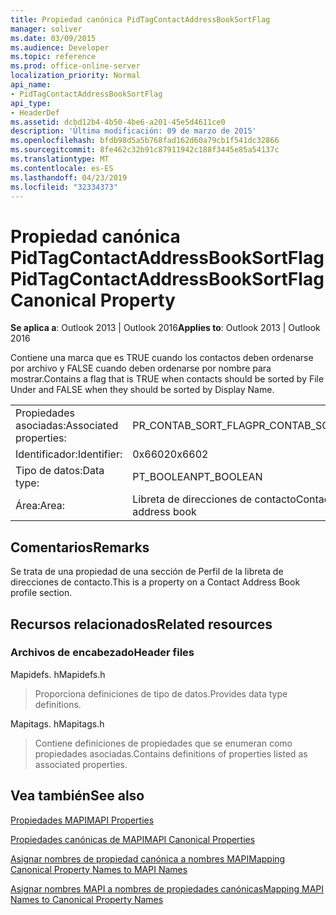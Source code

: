 ```yaml
---
title: Propiedad canónica PidTagContactAddressBookSortFlag
manager: soliver
ms.date: 03/09/2015
ms.audience: Developer
ms.topic: reference
ms.prod: office-online-server
localization_priority: Normal
api_name:
- PidTagContactAddressBookSortFlag
api_type:
- HeaderDef
ms.assetid: dcbd12b4-4b50-4be6-a201-45e5d4611ce0
description: 'Última modificación: 09 de marzo de 2015'
ms.openlocfilehash: bfdb98d5a5b768fad162d60a79cb1f541dc32866
ms.sourcegitcommit: 8fe462c32b91c87911942c188f3445e85a54137c
ms.translationtype: MT
ms.contentlocale: es-ES
ms.lasthandoff: 04/23/2019
ms.locfileid: "32334373"
---
```

# <a name="pidtagcontactaddressbooksortflag-canonical-property"></a><span data-ttu-id="a3df9-103">Propiedad canónica PidTagContactAddressBookSortFlag</span><span class="sxs-lookup"><span data-stu-id="a3df9-103">PidTagContactAddressBookSortFlag Canonical Property</span></span>

  
  
<span data-ttu-id="a3df9-104">**Se aplica a**: Outlook 2013 | Outlook 2016</span><span class="sxs-lookup"><span data-stu-id="a3df9-104">**Applies to**: Outlook 2013 | Outlook 2016</span></span> 
  
<span data-ttu-id="a3df9-105">Contiene una marca que es TRUE cuando los contactos deben ordenarse por archivo y FALSE cuando deben ordenarse por nombre para mostrar.</span><span class="sxs-lookup"><span data-stu-id="a3df9-105">Contains a flag that is TRUE when contacts should be sorted by File Under and FALSE when they should be sorted by Display Name.</span></span> 
  
|||
|:-----|:-----|
|<span data-ttu-id="a3df9-106">Propiedades asociadas:</span><span class="sxs-lookup"><span data-stu-id="a3df9-106">Associated properties:</span></span>  <br/> |<span data-ttu-id="a3df9-107">PR_CONTAB_SORT_FLAG</span><span class="sxs-lookup"><span data-stu-id="a3df9-107">PR_CONTAB_SORT_FLAG</span></span>  <br/> |
|<span data-ttu-id="a3df9-108">Identificador:</span><span class="sxs-lookup"><span data-stu-id="a3df9-108">Identifier:</span></span>  <br/> |<span data-ttu-id="a3df9-109">0x6602</span><span class="sxs-lookup"><span data-stu-id="a3df9-109">0x6602</span></span>  <br/> |
|<span data-ttu-id="a3df9-110">Tipo de datos:</span><span class="sxs-lookup"><span data-stu-id="a3df9-110">Data type:</span></span>  <br/> |<span data-ttu-id="a3df9-111">PT_BOOLEAN</span><span class="sxs-lookup"><span data-stu-id="a3df9-111">PT_BOOLEAN</span></span>  <br/> |
|<span data-ttu-id="a3df9-112">Área:</span><span class="sxs-lookup"><span data-stu-id="a3df9-112">Area:</span></span>  <br/> |<span data-ttu-id="a3df9-113">Libreta de direcciones de contacto</span><span class="sxs-lookup"><span data-stu-id="a3df9-113">Contact address book</span></span>  <br/> |
   
## <a name="remarks"></a><span data-ttu-id="a3df9-114">Comentarios</span><span class="sxs-lookup"><span data-stu-id="a3df9-114">Remarks</span></span>

<span data-ttu-id="a3df9-115">Se trata de una propiedad de una sección de Perfil de la libreta de direcciones de contacto.</span><span class="sxs-lookup"><span data-stu-id="a3df9-115">This is a property on a Contact Address Book profile section.</span></span>
  
## <a name="related-resources"></a><span data-ttu-id="a3df9-116">Recursos relacionados</span><span class="sxs-lookup"><span data-stu-id="a3df9-116">Related resources</span></span>

### <a name="header-files"></a><span data-ttu-id="a3df9-117">Archivos de encabezado</span><span class="sxs-lookup"><span data-stu-id="a3df9-117">Header files</span></span>

<span data-ttu-id="a3df9-118">Mapidefs. h</span><span class="sxs-lookup"><span data-stu-id="a3df9-118">Mapidefs.h</span></span>
  
> <span data-ttu-id="a3df9-119">Proporciona definiciones de tipo de datos.</span><span class="sxs-lookup"><span data-stu-id="a3df9-119">Provides data type definitions.</span></span>
    
<span data-ttu-id="a3df9-120">Mapitags. h</span><span class="sxs-lookup"><span data-stu-id="a3df9-120">Mapitags.h</span></span>
  
> <span data-ttu-id="a3df9-121">Contiene definiciones de propiedades que se enumeran como propiedades asociadas.</span><span class="sxs-lookup"><span data-stu-id="a3df9-121">Contains definitions of properties listed as associated properties.</span></span>
    
## <a name="see-also"></a><span data-ttu-id="a3df9-122">Vea también</span><span class="sxs-lookup"><span data-stu-id="a3df9-122">See also</span></span>



[<span data-ttu-id="a3df9-123">Propiedades MAPI</span><span class="sxs-lookup"><span data-stu-id="a3df9-123">MAPI Properties</span></span>](mapi-properties.md)
  
[<span data-ttu-id="a3df9-124">Propiedades canónicas de MAPI</span><span class="sxs-lookup"><span data-stu-id="a3df9-124">MAPI Canonical Properties</span></span>](mapi-canonical-properties.md)
  
[<span data-ttu-id="a3df9-125">Asignar nombres de propiedad canónica a nombres MAPI</span><span class="sxs-lookup"><span data-stu-id="a3df9-125">Mapping Canonical Property Names to MAPI Names</span></span>](mapping-canonical-property-names-to-mapi-names.md)
  
[<span data-ttu-id="a3df9-126">Asignar nombres MAPI a nombres de propiedades canónicas</span><span class="sxs-lookup"><span data-stu-id="a3df9-126">Mapping MAPI Names to Canonical Property Names</span></span>](mapping-mapi-names-to-canonical-property-names.md)


